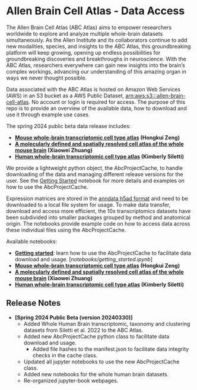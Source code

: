 # Allen Brain Cell Atlas - Data Access

The Allen Brain Cell Atlas (ABC Atlas) aims to empower researchers worldwide to
explore and analyze multiple whole-brain datasets simultaneously. As the Allen
Institute and its collaborators continue to add new modalities, species, and
insights to the ABC Atlas, this groundbreaking platform will keep growing,
opening up endless possibilities for groundbreaking discoveries and
breakthroughs in neuroscience. With the ABC Atlas, researchers everywhere can
gain new insights into the brain’s complex workings, advancing our
understanding of this amazing organ in ways we never thought possible.

Data associated with the ABC Atlas is hosted on Amazon Web Services (AWS) in an
S3 bucket as a AWS Public Dataset, [arn:aws:s3:::allen-brain-cell-atlas](https://allen-brain-cell-atlas.s3.us-west-2.amazonaws.com/index.html).
No account or login is required for access. The purpose of this repo is to
provide an overview of the available data, how to download and use it through
example use cases.

The spring 2024 public beta data release includes:
* **[Mouse whole-brain transcriptomic cell type atlas](descriptions/WMB_dataset.md)
  (Hongkui Zeng)**
* **[A molecularly defined and spatially resolved cell atlas of the whole mouse brain](descriptions/Zhuang_dataset.md)
  (Xiaowei Zhuang)**
* **[Human whole-brain transcriptomic cell type atlas](descriptions/WHB_dataset.md)
  (Kimberly Siletti)**

We provide a lightweight python object, the AbcProjectCache, to handle
downloading of the data and managing different release versions for the user.
See the [Getting Started](notebooks/getting_started.ipynb) notebook for more
details and examples on how to use the AbcProjectCache.

Expression matrices are stored in the
[anndata h5ad format](https://anndata.readthedocs.io/en/latest/) and need to
be downloaded to a local file system for usage. To make data transfer, download
and access more efficient, the 10x transcriptomics datasets have been
subdivided into smaller packages grouped by method and anatomical origin. The
notebooks provide example code on how to access data across these individual
files using the AbcProjectCache.

Available notebooks:

* [**Getting started**](notebooks/getting_started.ipynb): learn how to use the
  AbcProjectCache to facilitate data download and usage.
[*notebooks/getting_started.ipynb*]
* **[Mouse whole-brain transcriptomic cell type atlas](descriptions/notebook_subtitle1.md)
  (Hongkui Zeng)**
* **[A molecularly defined and spatially resolved cell atlas of the whole
  mouse brain](descriptions/notebook_subtitle4.md)
  (Xiaowei Zhuang)**
* **[Human whole-brain transcriptomic cell type atlas](descriptions/WHB_dataset.md)
  (Kimberly Siletti)**

## Release Notes
* **[Spring 2024 Public Beta (version 20240330)]**
  * Added Whole Human Brain transcriptomic, taxonomy and clustering datasets
    from Siletti et al. 2022 to the ABC Atlas.
  * Added new AbcProjectCache python class to facilitate data download and
    usage.
    * Added file hashes to the manifest.json to facilitate data integrity
      checks in the cache class.
  * Updated all jupyter notebooks to use the new AbcProjectCache class.
  * Added new notebooks for the whole human brain datasets.
  * Re-organized jupyter-book webpages.
